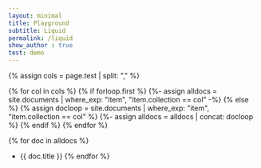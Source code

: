 ```yaml
---
layout: minimal
title: Playground
subtitle: Liquid 
permalink: /liquid
show_author : true
test: demo
---
```



{% assign cols = page.test | split: "," %}



{% for col  in cols %}
{% if forloop.first %}
{%- assign alldocs = site.documents | where_exp: "item", "item.collection == col" -%}
{% else %}
{% assign docloop = site.documents | where_exp: "item", "item.collection == col" %}
{%- assign alldocs = alldocs | concat: docloop %}
{% endif %}
{% endfor %}

{% for doc in alldocs %}
- {{ doc.title }}
{% endfor %}